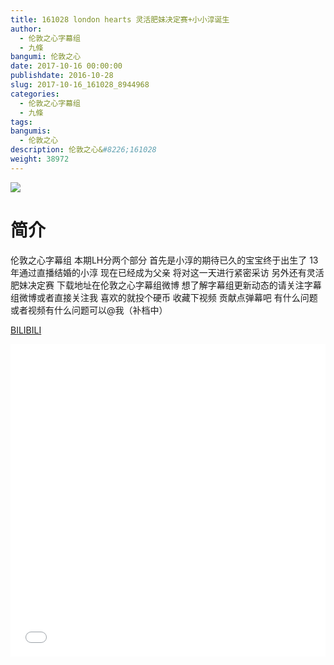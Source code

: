```yaml
---
title: 161028 london hearts 灵活肥妹决定赛+小小淳诞生
author: 
  - 伦敦之心字幕组
  - 九條
bangumi: 伦敦之心
date: 2017-10-16 00:00:00
publishdate: 2016-10-28
slug: 2017-10-16_161028_8944968
categories: 
  - 伦敦之心字幕组
  - 九條
tags: 
bangumis: 
  - 伦敦之心
description: 伦敦之心&#8226;161028
weight: 38972
---
```


![](https://i.imgur.com/dfqrMWy.jpg)

# 简介  
伦敦之心字幕组 本期LH分两个部分 首先是小淳的期待已久的宝宝终于出生了 13年通过直播结婚的小淳 现在已经成为父亲 将对这一天进行紧密采访 另外还有灵活肥妹决定赛 下载地址在伦敦之心字幕组微博 想了解字幕组更新动态的请关注字幕组微博或者直接关注我 喜欢的就投个硬币 收藏下视频 贡献点弹幕吧 有什么问题或者视频有什么问题可以@我（补档中）

  [BILIBILI](https://www.bilibili.com/video/av8944968/)


<div class="vcontainer">  <iframe class='video' src="//www.bilibili.com/html/html5player.html?cid=14766252&aid=8944968" width="100%" height="500" frameborder="0" allowfullscreen="allowfullscreen"></iframe></div>
